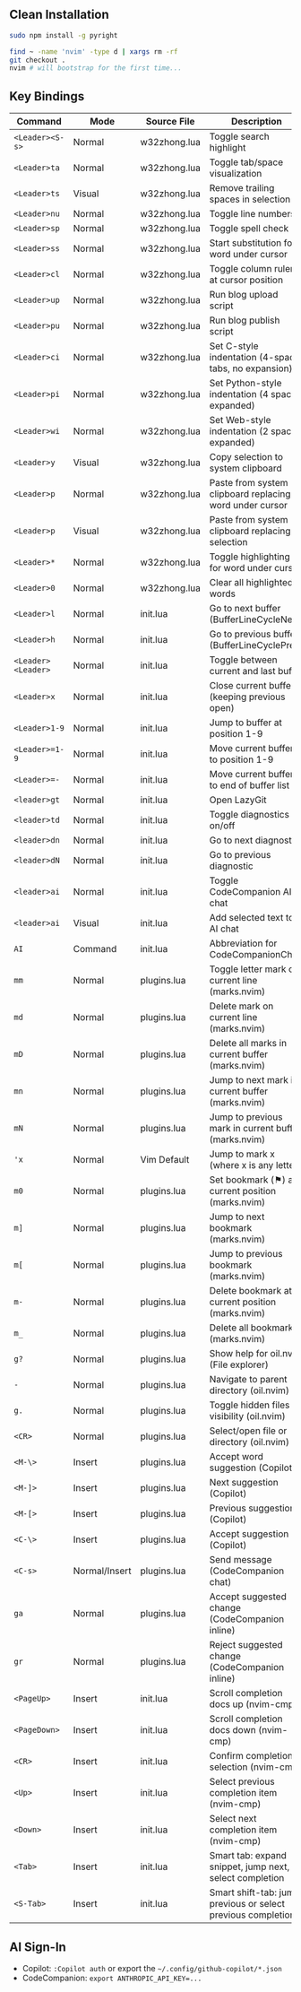 ## Clean Installation
```sh
sudo npm install -g pyright

find ~ -name 'nvim' -type d | xargs rm -rf
git checkout .
nvim # will bootstrap for the first time...
```

## Key Bindings

| Command | Mode | Source File | Description |
|---------|------|-------------|-------------|
| `<Leader><S-s>` | Normal | w32zhong.lua | Toggle search highlight |
| `<Leader>ta` | Normal | w32zhong.lua | Toggle tab/space visualization |
| `<Leader>ts` | Visual | w32zhong.lua | Remove trailing spaces in selection |
| `<Leader>nu` | Normal | w32zhong.lua | Toggle line numbers |
| `<Leader>sp` | Normal | w32zhong.lua | Toggle spell check |
| `<Leader>ss` | Normal | w32zhong.lua | Start substitution for word under cursor |
| `<Leader>cl` | Normal | w32zhong.lua | Toggle column ruler at cursor position |
| `<Leader>up` | Normal | w32zhong.lua | Run blog upload script |
| `<Leader>pu` | Normal | w32zhong.lua | Run blog publish script |
| `<Leader>ci` | Normal | w32zhong.lua | Set C-style indentation (4-space tabs, no expansion) |
| `<Leader>pi` | Normal | w32zhong.lua | Set Python-style indentation (4 spaces, expanded) |
| `<Leader>wi` | Normal | w32zhong.lua | Set Web-style indentation (2 spaces, expanded) |
| `<Leader>y` | Visual | w32zhong.lua | Copy selection to system clipboard |
| `<Leader>p` | Normal | w32zhong.lua | Paste from system clipboard replacing word under cursor |
| `<Leader>p` | Visual | w32zhong.lua | Paste from system clipboard replacing selection |
| `<Leader>*` | Normal | w32zhong.lua | Toggle highlighting for word under cursor |
| `<Leader>0` | Normal | w32zhong.lua | Clear all highlighted words |
| `<Leader>l` | Normal | init.lua | Go to next buffer (BufferLineCycleNext) |
| `<Leader>h` | Normal | init.lua | Go to previous buffer (BufferLineCyclePrev) |
| `<Leader><Leader>` | Normal | init.lua | Toggle between current and last buffer |
| `<Leader>x` | Normal | init.lua | Close current buffer (keeping previous open) |
| `<Leader>1-9` | Normal | init.lua | Jump to buffer at position 1-9 |
| `<Leader>=1-9` | Normal | init.lua | Move current buffer to position 1-9 |
| `<Leader>=-` | Normal | init.lua | Move current buffer to end of buffer list |
| `<leader>gt` | Normal | init.lua | Open LazyGit |
| `<leader>td` | Normal | init.lua | Toggle diagnostics on/off |
| `<leader>dn` | Normal | init.lua | Go to next diagnostic |
| `<leader>dN` | Normal | init.lua | Go to previous diagnostic |
| `<leader>ai` | Normal | init.lua | Toggle CodeCompanion AI chat |
| `<leader>ai` | Visual | init.lua | Add selected text to AI chat |
| `AI` | Command | init.lua | Abbreviation for CodeCompanionChat |
| `mm` | Normal | plugins.lua | Toggle letter mark on current line (marks.nvim) |
| `md` | Normal | plugins.lua | Delete mark on current line (marks.nvim) |
| `mD` | Normal | plugins.lua | Delete all marks in current buffer (marks.nvim) |
| `mn` | Normal | plugins.lua | Jump to next mark in current buffer (marks.nvim) |
| `mN` | Normal | plugins.lua | Jump to previous mark in current buffer (marks.nvim) |
| `'x` | Normal | Vim Default | Jump to mark x (where x is any letter) |
| `m0` | Normal | plugins.lua | Set bookmark (⚑) at current position (marks.nvim) |
| `m]` | Normal | plugins.lua | Jump to next bookmark (marks.nvim) |
| `m[` | Normal | plugins.lua | Jump to previous bookmark (marks.nvim) |
| `m-` | Normal | plugins.lua | Delete bookmark at current position (marks.nvim) |
| `m_` | Normal | plugins.lua | Delete all bookmarks (marks.nvim) |
| `g?` | Normal | plugins.lua | Show help for oil.nvim (File explorer) |
| `-` | Normal | plugins.lua | Navigate to parent directory (oil.nvim) |
| `g.` | Normal | plugins.lua | Toggle hidden files visibility (oil.nvim) |
| `<CR>` | Normal | plugins.lua | Select/open file or directory (oil.nvim) |
| `<M-\>` | Insert | plugins.lua | Accept word suggestion (Copilot) |
| `<M-]>` | Insert | plugins.lua | Next suggestion (Copilot) |
| `<M-[>` | Insert | plugins.lua | Previous suggestion (Copilot) |
| `<C-\>` | Insert | plugins.lua | Accept suggestion (Copilot) |
| `<C-s>` | Normal/Insert | plugins.lua | Send message (CodeCompanion chat) |
| `ga` | Normal | plugins.lua | Accept suggested change (CodeCompanion inline) |
| `gr` | Normal | plugins.lua | Reject suggested change (CodeCompanion inline) |
| `<PageUp>` | Insert | init.lua | Scroll completion docs up (nvim-cmp) |
| `<PageDown>` | Insert | init.lua | Scroll completion docs down (nvim-cmp) |
| `<CR>` | Insert | init.lua | Confirm completion selection (nvim-cmp) |
| `<Up>` | Insert | init.lua | Select previous completion item (nvim-cmp) |
| `<Down>` | Insert | init.lua | Select next completion item (nvim-cmp) |
| `<Tab>` | Insert | init.lua | Smart tab: expand snippet, jump next, or select completion |
| `<S-Tab>` | Insert | init.lua | Smart shift-tab: jump previous or select previous completion |


## AI Sign-In
* Copilot: `:Copilot auth` or export the `~/.config/github-copilot/*.json`
* CodeCompanion: `export ANTHROPIC_API_KEY=...`
